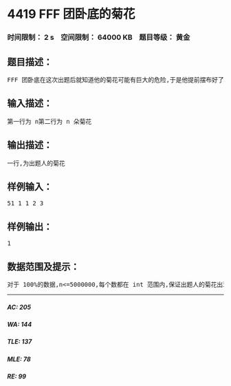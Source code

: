 # 4419 FFF 团卧底的菊花   
### 时间限制： 2 s&nbsp;&nbsp;&nbsp;&nbsp;空间限制： 64000 KB&nbsp;&nbsp;&nbsp;&nbsp;题目等级： 黄金  
## 题目描述：  

<pre>
FFF 团卧底在这次出题后就知道他的菊花可能有巨大的危险,于是他提前摆布好了菊花阵,现在菊花阵里有若干朵菊花,出现次数最多的那一朵就是出题人的,你的任务是需要找出出题人的菊花。
</pre>
  
  
## 输入描述：  

<pre>
第一行为 n第二行为 n 朵菊花
</pre>
  
  
## 输出描述：  

<pre>
一行,为出题人的菊花
</pre>
  
  
## 样例输入：  

<pre>
51 1 1 2 3
</pre>
  
  
## 样例输出：  

<pre>
1
</pre>
  
  
## 数据范围及提示：  

<pre>
对于 100%的数据,n<=5000000,每个数都在 int 范围内,保证出题人的菊花出现的次数大于等于[n/2]
</pre>
  
  
***  

##### AC: 205  
##### WA: 144  
##### TLE: 137  
##### MLE: 78  
##### RE: 99  
